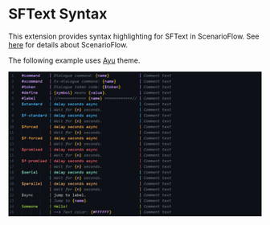 # SFText Syntax

This extension provides syntax highlighting for SFText in ScenarioFlow. See [here](https://github.com/dotprologue/ScenarioFlow.git) for details about ScenarioFlow.

The following example uses [Ayu](https://github.com/ayu-theme/vscode-ayu.git) theme.

![example](./images/example.png)